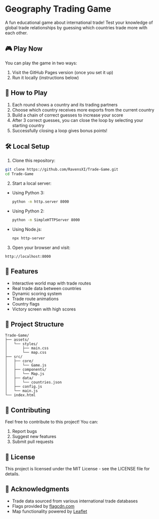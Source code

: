 # Geography Trading Game

A fun educational game about international trade! Test your knowledge of global trade relationships by guessing which countries trade more with each other.

## 🎮 Play Now

You can play the game in two ways:

1. Visit the GitHub Pages version (once you set it up)
2. Run it locally (instructions below)

## 🚀 How to Play

1. Each round shows a country and its trading partners
2. Choose which country receives more exports from the current country
3. Build a chain of correct guesses to increase your score
4. After 3 correct guesses, you can close the loop by selecting your starting country
5. Successfully closing a loop gives bonus points!

## 🛠️ Local Setup

1. Clone this repository:
```bash
git clone https://github.com/RavensXI/Trade-Game.git
cd Trade-Game
```

2. Start a local server:
- Using Python 3:
  ```bash
  python -m http.server 8000
  ```
- Using Python 2:
  ```bash
  python -m SimpleHTTPServer 8000
  ```
- Using Node.js:
  ```bash
  npx http-server
  ```

3. Open your browser and visit:
```
http://localhost:8000
```

## 🌟 Features

- Interactive world map with trade routes
- Real trade data between countries
- Dynamic scoring system
- Trade route animations
- Country flags
- Victory screen with high scores

## 📁 Project Structure

```
Trade-Game/
├── assets/
│   └── styles/
│       ├── main.css
│       └── map.css
├── src/
│   ├── core/
│   │   └── Game.js
│   ├── components/
│   │   └── Map.js
│   ├── data/
│   │   └── countries.json
│   ├── config.js
│   └── main.js
└── index.html
```

## 🤝 Contributing

Feel free to contribute to this project! You can:
1. Report bugs
2. Suggest new features
3. Submit pull requests

## 📜 License

This project is licensed under the MIT License - see the LICENSE file for details.

## 🙏 Acknowledgments

- Trade data sourced from various international trade databases
- Flags provided by [flagcdn.com](https://flagcdn.com)
- Map functionality powered by [Leaflet](https://leafletjs.com/) 